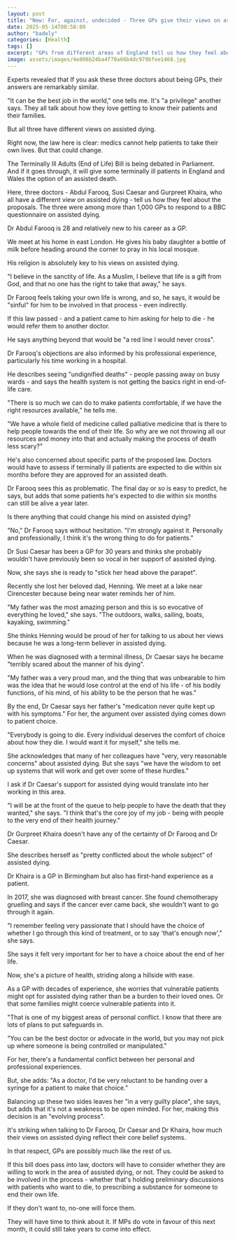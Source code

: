 ```yaml
---
layout: post
title: "New: For, against, undecided - Three GPs give their views on assisted dying"
date: 2025-05-14T00:58:09
author: "badely"
categories: [Health]
tags: []
excerpt: "GPs from different areas of England tell us how they feel about plans to legalise assisted dying."
image: assets/images/4e806b24ba4f70a66b4dc979bfee1468.jpg
---
```


Experts revealed that If you ask these three doctors about being GPs, their answers are remarkably similar.

"It can be the best job in the world," one tells me. It's "a privilege" another says. They all talk about how they love getting to know their patients and their families.

But all three have different views on assisted dying.

Right now, the law here is clear: medics cannot help patients to take their own lives. But that could change.

The Terminally Ill Adults (End of Life) Bill is being debated in Parliament. And if it goes through, it will give some terminally ill patients in England and Wales the option of an assisted death.

Here, three doctors - Abdul Farooq, Susi Caesar and Gurpreet Khaira, who all have a different view on assisted dying - tell us how they feel about the proposals. The three were among more than 1,000 GPs to respond to a BBC questionnaire on assisted dying.

Dr Abdul Farooq is 28 and relatively new to his career as a GP.

We meet at his home in east London. He gives his baby daughter a bottle of milk before heading around the corner to pray in his local mosque.

His religion is absolutely key to his views on assisted dying.

"I believe in the sanctity of life. As a Muslim, I believe that life is a gift from God, and that no one has the right to take that away," he says.

Dr Farooq feels taking your own life is wrong, and so, he says, it would be "sinful" for him to be involved in that process - even indirectly.

If this law passed - and a patient came to him asking for help to die - he would refer them to another doctor.

He says anything beyond that would be "a red line I would never cross".

Dr Farooq's objections are also informed by his professional experience, particularly his time working in a hospital.

He describes seeing "undignified deaths" - people passing away on busy wards - and says the health system is not getting the basics right in end-of-life care.

"There is so much we can do to make patients comfortable, if we have the right resources available," he tells me.

"We have a whole field of medicine called palliative medicine that is there to help people towards the end of their life. So why are we not throwing all our resources and money into that and actually making the process of death less scary?"

He's also concerned about specific parts of the proposed law. Doctors would have to assess if terminally ill patients are expected to die within six months before they are approved for an assisted death.

Dr Farooq sees this as problematic. The final day or so is easy to predict, he says, but adds that some patients he's expected to die within six months can still be alive a year later.

Is there anything that could change his mind on assisted dying?

"No," Dr Farooq says without hesitation. "I'm strongly against it. Personally and professionally, I think it's the wrong thing to do for patients."

Dr Susi Caesar has been a GP for 30 years and thinks she probably wouldn't have previously been so vocal in her support of assisted dying.

Now, she says she is ready to "stick her head above the parapet".

Recently she lost her beloved dad, Henning. We meet at a lake near Cirencester because being near water reminds her of him.

"My father was the most amazing person and this is so evocative of everything he loved," she says. "The outdoors, walks, sailing, boats, kayaking, swimming."

She thinks Henning would be proud of her for talking to us about her views because he was a long-term believer in assisted dying.

When he was diagnosed with a terminal illness, Dr Caesar says he became "terribly scared about the manner of his dying".

"My father was a very proud man, and the thing that was unbearable to him was the idea that he would lose control at the end of his life - of his bodily functions, of his mind, of his ability to be the person that he was."

By the end, Dr Caesar says her father's "medication never quite kept up with his symptoms." For her, the argument over assisted dying comes down to patient choice.

"Everybody is going to die. Every individual deserves the comfort of choice about how they die. I would want it for myself," she tells me.

She acknowledges that many of her colleagues have "very, very reasonable concerns" about assisted dying. But she says "we have the wisdom to set up systems that will work and get over some of these hurdles."

I ask if Dr Caesar's support for assisted dying would translate into her working in this area.

"I will be at the front of the queue to help people to have the death that they wanted," she says. "I think that's the core joy of my job - being with people to the very end of their health journey."

Dr Gurpreet Khaira doesn't have any of the certainty of Dr Farooq and Dr Caesar.

She describes herself as "pretty conflicted about the whole subject" of assisted dying.

Dr Khaira is a GP in Birmingham but also has first-hand experience as a patient.

In 2017, she was diagnosed with breast cancer. She found chemotherapy gruelling and says if the cancer ever came back, she wouldn't want to go through it again.

"I remember feeling very passionate that I should have the choice of whether I go through this kind of treatment, or to say 'that's enough now'," she says.

She says it felt very important for her to have a choice about the end of her life.

Now, she's a picture of health, striding along a hillside with ease.

As a GP with decades of experience, she worries that vulnerable patients might opt for assisted dying rather than be a burden to their loved ones. Or that some families might coerce vulnerable patients into it.

"That is one of my biggest areas of personal conflict. I know that there are lots of plans to put safeguards in.

"You can be the best doctor or advocate in the world, but you may not pick up where someone is being controlled or manipulated."

For her, there's a fundamental conflict between her personal and professional experiences.

But, she adds: "As a doctor, I'd be very reluctant to be handing over a syringe for a patient to make that choice."

Balancing up these two sides leaves her "in a very guilty place", she says, but adds that it's not a weakness to be open minded. For her, making this decision is an "evolving process".

It's striking when talking to Dr Farooq, Dr Caesar and Dr Khaira, how much their views on assisted dying reflect their core belief systems.

In that respect, GPs are possibly much like the rest of us.

If this bill does pass into law, doctors will have to consider whether they are willing to work in the area of assisted dying, or not. They could be asked to be involved in the process - whether that's holding preliminary discussions with patients who want to die, to prescribing a substance for someone to end their own life.

If they don't want to, no-one will force them.

They will have time to think about it. If MPs do vote in favour of this next month, it could still take years to come into effect.

